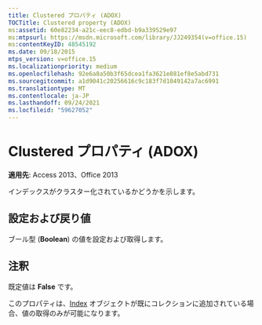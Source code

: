 ```yaml
---
title: Clustered プロパティ (ADOX)
TOCTitle: Clustered property (ADOX)
ms:assetid: 60e82234-a21c-eec8-edbd-b9a339529e97
ms:mtpsurl: https://msdn.microsoft.com/library/JJ249354(v=office.15)
ms:contentKeyID: 48545192
ms.date: 09/18/2015
mtps_version: v=office.15
ms.localizationpriority: medium
ms.openlocfilehash: 92e6a8a50b3f65dcea1fa3621e881ef8e5abd731
ms.sourcegitcommit: a1d9041c20256616c9c183f7d1049142a7ac6991
ms.translationtype: MT
ms.contentlocale: ja-JP
ms.lasthandoff: 09/24/2021
ms.locfileid: "59627052"
---
```

# <a name="clustered-property-adox"></a>Clustered プロパティ (ADOX)


**適用先**: Access 2013、Office 2013

インデックスがクラスター化されているかどうかを示します。

## <a name="settings-and-return-values"></a>設定および戻り値

ブール型 (**Boolean**) の値を設定および取得します。

## <a name="remarks"></a>注釈

既定値は **False** です。

このプロパティは、[Index](index-object-adox.md) オブジェクトが既にコレクションに追加されている場合、値の取得のみが可能になります。

